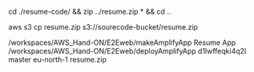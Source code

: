 cd ./resume-code/ && zip ../resume.zip * && cd ..

aws s3 cp resume.zip s3://sourecode-bucket/resume.zip

/workspaces/AWS_Hand-ON/E2Eweb/makeAmplifyApp Resume App
/workspaces/AWS_Hand-ON/E2Eweb/deployAmplifyApp d1lwffeqki4q2l master eu-north-1 resume.zip
